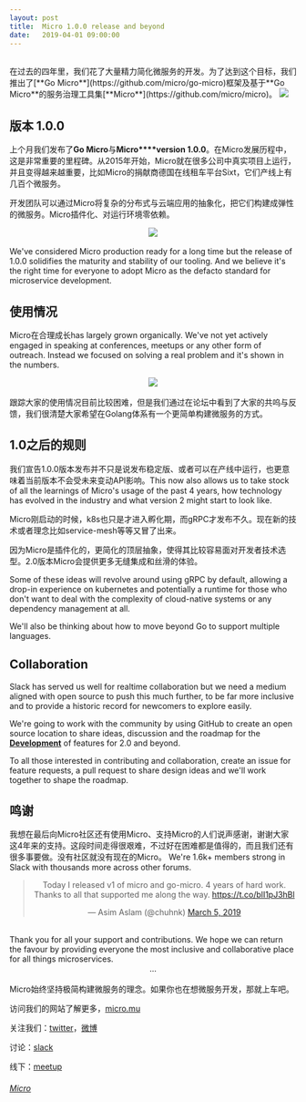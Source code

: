 ```yaml
---
layout:	post
title:	Micro 1.0.0 release and beyond
date:	2019-04-01 09:00:00
---
```

<br>
在过去的四年里，我们花了大量精力简化微服务的开发。为了达到这个目标，我们推出了[**Go Micro**](https://github.com/micro/go-micro)框架及基于**Go Micro**的服务治理工具集[**Micro**](https://github.com/micro/micro)。

<img src="https://micro.mu/docs/images/go-micro.svg" style="max-width: 100%; margin: 0;" />

## 版本 1.0.0

上个月我们发布了**Go Micro**与**Micro****version 1.0.0**。在Micro发展历程中，这是非常重要的里程碑。从2015年开始，Micro就在很多公司中真实项目上运行，并且变得越来越重要，比如Micro的捐献商德国在线租车平台Sixt，它们产线上有几百个微服务。

开发团队可以通过Micro将复杂的分布式与云端应用的抽象化，把它们构建成弹性的微服务。Micro插件化、对运行环境零依赖。

<center>
<img src="https://micro.mu/micro-diag.svg" style="max-width: 100%; margin: 0;" />
</center>

<br>
We've considered Micro production ready for a long time but the release of 1.0.0 solidifies the maturity and stability of our tooling. And 
we believe it's the right time for everyone to adopt Micro as the defacto standard for microservice development.

## 使用情况

Micro在合理成长has largely grown organically. We've not yet actively engaged in speaking at conferences, meetups or any other form of outreach. Instead 
we focused on solving a real problem and it's shown in the numbers.

<center>
<img src="{{ site.baseurl }}/assets/images/stars.png" style="max-width: 75%; margin: 0;" />
</center>
<br>
跟踪大家的使用情况目前比较困难，但是我们通过在论坛中看到了大家的共呜与反馈，我们很清楚大家希望在Golang体系有一个更简单构建微服务的方式。

## 1.0之后的规则

我们宣告1.0.0版本发布并不只是说发布稳定版、或者可以在产线中运行，也更意味着当前版本不会受未来变动API影响。This now also allows us to take stock of all the learnings of Micro's usage of the past 4 
years, how technology has evolved in the industry and what version 2 might start to look like.

Micro刚启动的时候，k8s也只是才进入孵化期，而gRPC才发布不久。现在新的技术或者理念比如service-mesh等等又冒了出来。

因为Micro是插件化的，更简化的顶层抽象，使得其比较容易面对开发者技术选型。2.0版本Micro会提供更多无缝集成和丝滑的体验。

Some of these ideas will revolve around using gRPC by default, allowing a drop-in experience on kubernetes and potentially a runtime 
for those who don't want to deal with the complexity of cloud-native systems or any dependency management at all.

We'll also be thinking about how to move beyond Go to support multiple languages.

## Collaboration

Slack has served us well for realtime collaboration but we need a medium aligned with open source to push this much further, to be far more inclusive 
and to provide a historic record for newcomers to explore easily.

We're going to work with the community by using GitHub to create an open source location to share ideas, discussion and the roadmap for the 
[**Development**](https://github.com/micro/development) of features for 2.0 and beyond.

To all those interested in contributing and collaboration, create an issue for feature requests, a pull request to share design ideas and we'll work 
together to shape the roadmap.

## 鸣谢

我想在最后向Micro社区还有使用Micro、支持Micro的人们说声感谢，谢谢大家这4年来的支持。这段时间走得很艰难，不过好在困难都是值得的，而且我们还有很多事要做。没有社区就没有现在的Micro。 We're 1.6k+ members 
strong in Slack with thousands more across other forums.

<center>
<blockquote class="twitter-tweet" data-cards="hidden" data-lang="en"><p lang="en" dir="ltr">Today I released v1 of micro and go-micro. 4 years of hard work. Thanks to all that supported me along the way. <a href="https://t.co/blI1pJ3hBl">https://t.co/blI1pJ3hBl</a></p>&mdash; Asim Aslam (@chuhnk) <a href="https://twitter.com/chuhnk/status/1102992210088378369?ref_src=twsrc%5Etfw">March 5, 2019</a></blockquote>
<script async src="https://platform.twitter.com/widgets.js" charset="utf-8"></script>
</center>
<br>
Thank you for all your support and contributions. We hope we can return the favour by providing everyone the most inclusive and collaborative 
place for all things microservices.

<center>...</center>
<br>
Micro始终坚持极简构建微服务的理念。如果你也在想微服务开发，那就上车吧。

访问我们的网站了解更多，[micro.mu](https://micro.mu)

关注我们：[twitter](https://twitter.com/microhq)，[微博](https://weibo.com/microhq)

讨论：[slack](https://micro-services.slack.com)

线下：[meetup](https://www.meetup.com/Micro-Services-Network/)

<h6><a href="https://github.com/micro/micro"><i class="fa fa-github fa-2x"></i> Micro</a></h6>
